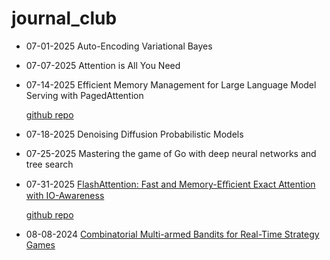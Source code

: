 # journal_club

- 07-01-2025 Auto-Encoding Variational Bayes
- 07-07-2025 Attention is All You Need
- 07-14-2025 Efficient Memory Management for Large Language Model Serving with PagedAttention
  
  [github repo](https://github.com/vllm-project/vllm)
  
- 07-18-2025 Denoising Diffusion Probabilistic Models
- 07-25-2025 Mastering the game of Go with deep neural networks and tree search

  
- 07-31-2025 [FlashAttention: Fast and Memory-Eﬃcient Exact Attention with IO-Awareness](https://github.com/NxNiki/journal_club/blob/main/FlashAttention%3A%20Fast%20and%20Memory-E%EF%AC%83cient%20Exact%20Attention%20with%20IO-Awareness.pdf)

  [github repo](https://github.com/Dao-AILab/flash-attention)


- 08-08-2024 [Combinatorial Multi-armed Bandits for Real-Time Strategy Games](https://github.com/NxNiki/journal_club/blob/main/Combinatorial%20Multi-armed%20Bandits%20for%20Real-Time%20Strategy%20Games.pdf)

